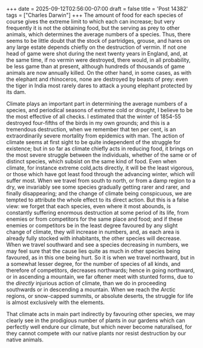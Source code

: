 +++
date = 2025-09-12T02:56:00-07:00
draft = false
title = 'Post 14382'
tags = ["Charles Darwin"]
+++
The amount of food for each species of course gives the extreme limit to which each can increase; but very frequently it is not the obtaining food, but the serving as prey to other animals, which determines the average numbers of a species. Thus, there seems to be little doubt that the stock of partridges, grouse, and hares on any large estate depends chiefly on the destruction of vermin. If not one head of game were shot during the next twenty years in England, and, at the same time, if no vermin were destroyed, there would, in all probability, be less game than at present, although hundreds of thousands of game animals are now annually killed. On the other hand, in some cases, as with the elephant and rhinoceros, none are destroyed by beasts of prey: even the tiger in India most rarely dares to attack a young elephant protected by its dam.

Climate plays an important part in determining the average numbers of a species, and periodical seasons of extreme cold or drought, I believe to be the most effective of all checks. I estimated that the winter of 1854-55 destroyed four-fifths of the birds in my own grounds; and this is a tremendous destruction, when we remember that ten per cent, is an extraordinarily severe mortality from epidemics with man. The action of climate seems at first sight to be quite independent of the struggle for existence; but in so far as climate chiefly acts in reducing food, it brings on the most severe struggle between the individuals, whether of the same or of distinct species, which subsist on the same kind of food. Even when climate, for instance extreme cold,acts directly, it will be the least vigorous, or those which have got least food through the advancing winter, which will suffer most. When we travel from south to north, or from a damp region to a dry, we invariably see some species gradually getting rarer and rarer, and finally disappearing; and the change of climate being conspicuous, we are tempted to attribute the whole effect to its direct action. But this is a false view: we forget that each species, even where it most abounds, is constantly suffering enormous destruction at some period of its life, from enemies or from competitors for the same place and food; and if these enemies or competitors be in the least degree favoured by any slight change of climate, they will increase in numbers, and, as each area is already fully stocked with inhabitants, the other species will decrease. When we travel southward and see a species decreasing in numbers, we may feel sure that the cause lies quite as much in other species being favoured, as in this one being hurt. So it is when we travel northward, but in a somewhat lesser degree, for the number of species of all kinds, and therefore of competitors, decreases northwards; hence in going northward, or in ascending a mountain, we far oftener meet with stunted forms, due to the _directly_ injurious action of climate, than we do in proceeding southwards or in descending a mountain. When we reach the Arctic regions, or snow-capped summits, or absolute deserts, the struggle for life is almost exclusively with the elements.

That climate acts in main part indirectly by favouring other species, we may clearly see in the prodigious number of plants in our gardens which can perfectly well endure our climate, but which never become naturalised, for they cannot compete with our native plants nor resist destruction by our native animals.
